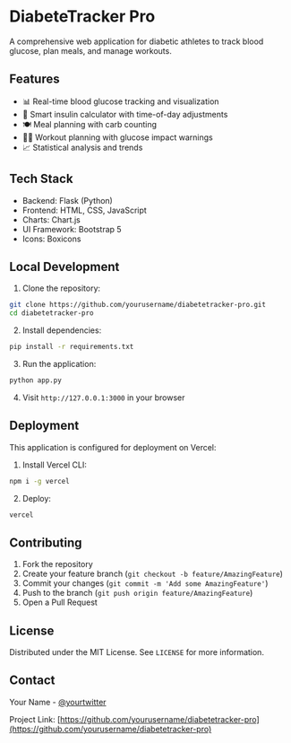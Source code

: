 # DiabeteTracker Pro

A comprehensive web application for diabetic athletes to track blood glucose, plan meals, and manage workouts.

## Features

- 📊 Real-time blood glucose tracking and visualization
- 💉 Smart insulin calculator with time-of-day adjustments
- 🍽️ Meal planning with carb counting
- 🏃‍♂️ Workout planning with glucose impact warnings
- 📈 Statistical analysis and trends

## Tech Stack

- Backend: Flask (Python)
- Frontend: HTML, CSS, JavaScript
- Charts: Chart.js
- UI Framework: Bootstrap 5
- Icons: Boxicons

## Local Development

1. Clone the repository:
```bash
git clone https://github.com/yourusername/diabetetracker-pro.git
cd diabetetracker-pro
```

2. Install dependencies:
```bash
pip install -r requirements.txt
```

3. Run the application:
```bash
python app.py
```

4. Visit `http://127.0.0.1:3000` in your browser

## Deployment

This application is configured for deployment on Vercel:

1. Install Vercel CLI:
```bash
npm i -g vercel
```

2. Deploy:
```bash
vercel
```

## Contributing

1. Fork the repository
2. Create your feature branch (`git checkout -b feature/AmazingFeature`)
3. Commit your changes (`git commit -m 'Add some AmazingFeature'`)
4. Push to the branch (`git push origin feature/AmazingFeature`)
5. Open a Pull Request

## License

Distributed under the MIT License. See `LICENSE` for more information.

## Contact

Your Name - [@yourtwitter](https://twitter.com/yourtwitter)

Project Link: [https://github.com/yourusername/diabetetracker-pro](https://github.com/yourusername/diabetetracker-pro)
